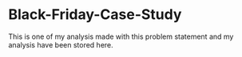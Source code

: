 # Black-Friday-Case-Study
This is one of my analysis made with this problem statement and my analysis have been stored here.
